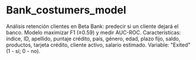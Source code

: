 # Bank_costumers_model
Análisis retención clientes en Beta Bank: predecir si un cliente dejará el banco. Modelo maximizar F1 (≥0.59) y medir AUC-ROC. Características: índice, ID, apellido, puntaje crédito, país, género, edad, plazo fijo, saldo, productos, tarjeta crédito, cliente activo, salario estimado. Variable: "Exited" (1 - sí; 0 - no).
